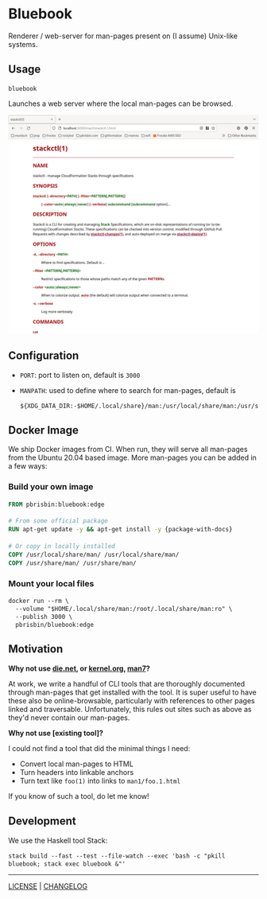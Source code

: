 # Bluebook

Renderer / web-server for man-pages present on (I assume) Unix-like systems.

## Usage

```console
bluebook
```

Launches a web server where the local man-pages can be browsed.

![](./screenshots/stackctl.1.png)

## Configuration

- `PORT`: port to listen on, default is `3000`
- `MANPATH`: used to define where to search for man-pages, default is

  ```
  ${XDG_DATA_DIR:-$HOME/.local/share}/man:/usr/local/share/man:/usr/share/man
  ```

## Docker Image

We ship Docker images from CI. When run, they will serve all man-pages from the
Ubuntu 20.04 based image. More man-pages you can be added in a few ways:

### Build your own image

```dockerfile
FROM pbrisbin:bluebook:edge

# From some official package
RUN apt-get update -y && apt-get install -y {package-with-docs}

# Or copy in locally installed
COPY /usr/local/share/man/ /usr/local/share/man/
COPY /usr/share/man/ /usr/share/man/
```

### Mount your local files

```console
docker run --rm \
  --volume "$HOME/.local/share/man:/root/.local/share/man:ro" \
  --publish 3000 \
  pbrisbin/bluebook:edge
```

## Motivation

**Why not use [die.net](https://linux.die.net/man/), or
[kernel.org](https://www.kernel.org/doc/man-pages/),
[man7](https://man7.org/linux/man-pages/index.html)?**

At work, we write a handful of CLI tools that are thoroughly documented through
man-pages that get installed with the tool. It is super useful to have these
also be online-browsable, particularly with references to other pages linked and
traversable. Unfortunately, this rules out sites such as above as they'd never
contain our man-pages.

**Why not use [existing tool]?**

I could not find a tool that did the minimal things I need:

- Convert local man-pages to HTML
- Turn headers into linkable anchors
- Turn text like `foo(1)` into links to `man1/foo.1.html`

If you know of such a tool, do let me know!

## Development

We use the Haskell tool Stack:

```console
stack build --fast --test --file-watch --exec 'bash -c "pkill bluebook; stack exec bluebook &"'
```

---

[LICENSE](./LICENSE) | [CHANGELOG](./CHANGELOG.md)
